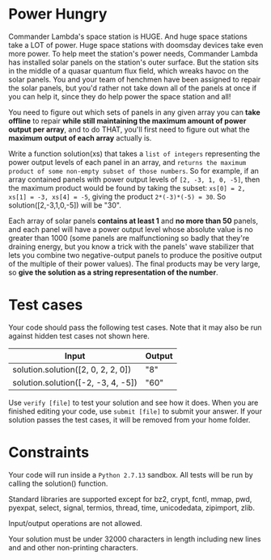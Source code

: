 # Power Hungry
Commander Lambda's space station is HUGE. And huge space stations take a LOT of power. Huge space stations with doomsday
devices take even more power. To help meet the station's power needs, Commander Lambda has installed solar panels on the
station's outer surface. But the station sits in the middle of a quasar quantum flux field, which wreaks havoc on the
solar panels. You and your team of henchmen have been assigned to repair the solar panels, but you'd rather not take
down all of the panels at once if you can help it, since they do help power the space station and all!

You need to figure out which sets of panels in any given array you can **take offline** to repair **while still
maintaining the maximum amount of power output per array**, and to do THAT, you'll first need to figure out what the
**maximum output of each array** actually is.

Write a function solution(xs) that takes a `list of integers` representing the power output levels of each panel in an
array, and `returns the maximum product of some non-empty subset of those numbers`. So for example, if an array
contained panels with power output levels of `[2, -3, 1, 0, -5]`, then the maximum product would be found by taking the
subset: `xs[0] = 2, xs[1] = -3, xs[4] = -5`, giving the product `2*(-3)*(-5) = 30`. So solution([2,-3,1,0,-5]) will be
"30".

Each array of solar panels **contains at least 1** and **no more than 50** panels, and each panel will have a power
output level whose absolute value is no greater than 1000 (some panels are malfunctioning so badly that they're draining
energy, but you know a trick with the panels' wave stabilizer that lets you combine two negative-output panels to
produce the positive output of the multiple of their power values). The final products may be very large, so **give the
solution as a string representation of the number**.

# Test cases
Your code should pass the following test cases.
Note that it may also be run against hidden test cases not shown here.

| Input | Output |
|---|---|
| solution.solution([2, 0, 2, 2, 0]) | "8" |
| solution.solution([-2, -3, 4, -5]) | "60" |

Use `verify [file]` to test your solution and see how it does. When you are finished editing your code, use
`submit [file]` to submit your answer. If your solution passes the test cases, it will be removed from your home folder.

# Constraints
Your code will run inside a `Python 2.7.13` sandbox. All tests will be run by calling the solution() function.

Standard libraries are supported except for bz2, crypt, fcntl, mmap, pwd, pyexpat, select, signal, termios, thread,
time, unicodedata, zipimport, zlib.

Input/output operations are not allowed.

Your solution must be under 32000 characters in length including new lines and and other non-printing characters.
